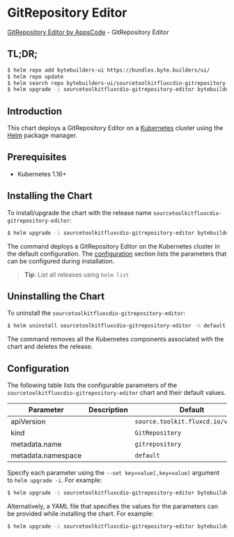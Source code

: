 # GitRepository Editor

[GitRepository Editor by AppsCode](https://byte.builders) - GitRepository Editor

## TL;DR;

```bash
$ helm repo add bytebuilders-ui https://bundles.byte.builders/ui/
$ helm repo update
$ helm search repo bytebuilders-ui/sourcetoolkitfluxcdio-gitrepository-editor --version=v0.4.15
$ helm upgrade -i sourcetoolkitfluxcdio-gitrepository-editor bytebuilders-ui/sourcetoolkitfluxcdio-gitrepository-editor -n default --create-namespace --version=v0.4.15
```

## Introduction

This chart deploys a GitRepository Editor on a [Kubernetes](http://kubernetes.io) cluster using the [Helm](https://helm.sh) package manager.

## Prerequisites

- Kubernetes 1.16+

## Installing the Chart

To install/upgrade the chart with the release name `sourcetoolkitfluxcdio-gitrepository-editor`:

```bash
$ helm upgrade -i sourcetoolkitfluxcdio-gitrepository-editor bytebuilders-ui/sourcetoolkitfluxcdio-gitrepository-editor -n default --create-namespace --version=v0.4.15
```

The command deploys a GitRepository Editor on the Kubernetes cluster in the default configuration. The [configuration](#configuration) section lists the parameters that can be configured during installation.

> **Tip**: List all releases using `helm list`

## Uninstalling the Chart

To uninstall the `sourcetoolkitfluxcdio-gitrepository-editor`:

```bash
$ helm uninstall sourcetoolkitfluxcdio-gitrepository-editor -n default
```

The command removes all the Kubernetes components associated with the chart and deletes the release.

## Configuration

The following table lists the configurable parameters of the `sourcetoolkitfluxcdio-gitrepository-editor` chart and their default values.

|     Parameter      | Description |                    Default                    |
|--------------------|-------------|-----------------------------------------------|
| apiVersion         |             | <code>source.toolkit.fluxcd.io/v1beta2</code> |
| kind               |             | <code>GitRepository</code>                    |
| metadata.name      |             | <code>gitrepository</code>                    |
| metadata.namespace |             | <code>default</code>                          |


Specify each parameter using the `--set key=value[,key=value]` argument to `helm upgrade -i`. For example:

```bash
$ helm upgrade -i sourcetoolkitfluxcdio-gitrepository-editor bytebuilders-ui/sourcetoolkitfluxcdio-gitrepository-editor -n default --create-namespace --version=v0.4.15 --set apiVersion=source.toolkit.fluxcd.io/v1beta2
```

Alternatively, a YAML file that specifies the values for the parameters can be provided while
installing the chart. For example:

```bash
$ helm upgrade -i sourcetoolkitfluxcdio-gitrepository-editor bytebuilders-ui/sourcetoolkitfluxcdio-gitrepository-editor -n default --create-namespace --version=v0.4.15 --values values.yaml
```
